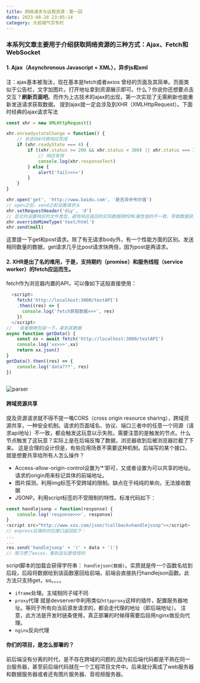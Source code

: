 ```yaml
---
title: 网络请求与远程资源：第一回
date: 2023-08-28 23:05:14
category: 大前端气宗专栏
---
```


### 本系列文章主要用于介绍获取网络资源的三种方式：Ajax、Fetch和WebSocket

#### 1. Ajax（Asynchronous Javascript + XML），异步js和xml
注：ajax基本被淘汰，现在基本是fetch或者axios
曾经的页面及其简单。页面类似于公告栏，文字加图片。打开地址拿到资源展示即可。什么？你说你还想要点击交互？**刷新页面吧**。而作为上古技术的ajax的出现，第一次实现了无需刷新也能重新发送请求获取数据。
提到ajax就一定会涉及到XHR（XMLHttpRequest）。下面时经典的ajax请求写法
```javascript
const xhr = new XMLHttpRequest()

xhr.onreadystateChange = function() {
    // 状态码4代表响应完成
    if (xhr.readyState === 4) {
        if ((xhr.status >= 200 && xhr.status < 300) || xhr.status === 304) {
            // 响应有效
            console.log(xhr.responseText)
        } else {
            alert('fail>>>>')
        }
    }
}

xhr.open('get', 'http://www.baidu.com', '是否异步布尔值')
// open之后，send之前设置请求头
xhr.setRequestHeader('diy', 'd')
// 显式的设置响应的文件类型，避免响应返回的实际数据和MIME属性值的不一致，导致数据获取失败。
xhr.overrideMimeType('text/html')
xhr.send(null)
```
这里提一下get和post请求。除了有无请求body外，有一个性能方面的区别。发送相同数量的数据，get请求几乎比post请求快两倍，因为post是两请求。

#### 2. XHR是出了名的难用，于是，支持期约（promise）和服务线程（service worker）的fetch应运而生。
fetch作为浏览器内置的API，可以像如下这般直接使用：
```javascript
  <script>
    fetch('http://localhost:3000/testAPI')
    .then((res) => {
      console.log('fetch获取数据>>>', res)
    })
  </script>
//   或者稍微包装一下，拿到其数据
async function getData() {
    const xx = await fetch('http://localhost:3000/testAPI')
    console.log('xx>>>',xx)
    return xx.json()
}
getData().then((res) => {
    console.log('data???', res)  
})
     
```
<img src="/img/网络1_1.png" alt="parser">

#### 跨域资源共享

提及资源请求就不得不提一嘴CORS（cross origin resource sharing），跨域资源共享，一种安全机制。请求的页面域名、协议、端口三者中的任意一个同源（请求api地址）不一致，都会触发这玩意以示失败。需要注意的是触发的节点。什么节点触发了这玩意？实际上是在后端反悔了数据，浏览器收到后被浏览器拦截了下来。
这是合理的设计但是，有些应用场景不需要这种机制。后端写的某个接口，就是想要共享给所有人怎么操作？
- Access-allow-origin-control设置为‘*’即可，又或者设置为可以共享的地址。请求的origin用来标记具体的前端地址。
- 图片探测。利用img标签不受跨域的限制。缺点在于纯纯的单向，无法接收数据
- JSONP。利用script标签的不受限制的特性。标准代码如下：
```javascript
const handlejsonp = function(response) {
    console.log('response>>>', response)
}
<script src="http://www.xxx.com/json/?callback=handlejsonp"></script>
// express后端的对应接口返回如下：
...
...
res.send('handlejsonp' + '(' + data + ')')
// 用习惯了axios，看到这玩意怪怪的
```
script脚本的加载会获得字符串： `handlejson(数据)`。实质就是传一个函数名给到后段，后段将数据给到该函数塞回给前端，前端会直接执行handlejson函数。此方法只支持get，so。。。。

- `iframe`处理。主域相同子域不同
- `proxy`代理
就是devserver中利用类似`httpproxy`这样的插件，配置服务器地址。等同于所有向当前源发请求的，都会走代理的地址（即后端地址）。
注意，此方法是开发时链条使用，真正部署的时候得需要后段用nginx做反向代理。
- `nginx`反向代理

#### 你们的项目，是怎么部署的？
前后端没有分离的时代，是不存在跨域的问题的,因为前后端代码都是不熟在同一台服务器，甚至前后端代码就在一个工程项目文件中。后来就分离成了web服务器和数据服务器或者还有图片服务器、音视频服务器。
